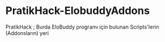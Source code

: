 # PratikHack-ElobuddyAddons
PratikHack ; Burda EloBuddy programı için bulunan Scripts'lerin (Addonsların) yeri
